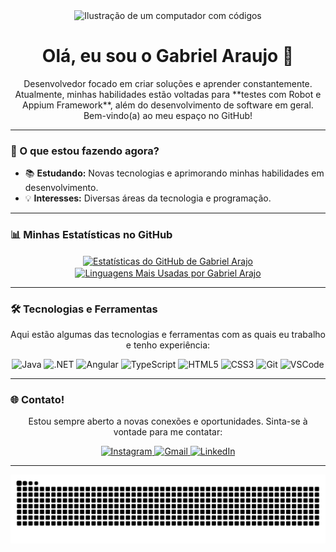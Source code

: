 <div align="center">
  <img src="https://raw.githubusercontent.com/MicaelliMedeiros/micaellimedeiros/master/image/computer-illustration.png" width="200" alt="Ilustração de um computador com códigos" />
</div>

<h1 align="center">Olá, eu sou o Gabriel Araujo 👋</h1>

<p align="center">
  Desenvolvedor focado em criar soluções e aprender constantemente. 
  Atualmente, minhas habilidades estão voltadas para **testes com Robot e Appium Framework**, além do desenvolvimento de software em geral.
  Bem-vindo(a) ao meu espaço no GitHub!
</p>

---

### 🚀 O que estou fazendo agora?

- 📚 **Estudando:** Novas tecnologias e aprimorando minhas habilidades em desenvolvimento.
- 💡 **Interesses:** Diversas áreas da tecnologia e programação.

---

### 📊 Minhas Estatísticas no GitHub

<div align="center">
  <a href="https://github.com/ojuaragabriel">
    <img align="center" width="400px" src="https://github-readme-stats.vercel.app/api?username=ojuaragabriel&show_icons=true&theme=dark&include_all_commits=true&count_private=true" alt="Estatísticas do GitHub de Gabriel Arajo" />
    <img align="center" width="400px" src="https://github-readme-stats.vercel.app/api/top-langs/?username=ojuaragabriel&theme=dark&layout=compact&hide_progress=true" alt="Linguagens Mais Usadas por Gabriel Arajo" />
  </a>
</div>

---

### 🛠️ Tecnologias e Ferramentas

<p align="center">
  Aqui estão algumas das tecnologias e ferramentas com as quais eu trabalho e tenho experiência:
</p>

<p align="center">
  <img src="https://img.shields.io/badge/Java-007396?style=for-the-badge&logo=java&logoColor=white" alt="Java" />
  <img src="https://img.shields.io/badge/.NET-512BD4?style=for-the-badge&logo=dotnet&logoColor=white" alt=".NET" />
  <img src="https://img.shields.io/badge/Angular-DD0031?style=for-the-badge&logo=angular&logoColor=white" alt="Angular" />
  <img src="https://img.shields.io/badge/TypeScript-3178C6?style=for-the-badge&logo=typescript&logoColor=white" alt="TypeScript" />
  <img src="https://img.shields.io/badge/HTML5-E34F26?style=for-the-badge&logo=html5&logoColor=white" alt="HTML5" />
  <img src="https://img.shields.io/badge/CSS3-1572B6?style=for-the-badge&logo=css3&logoColor=white" alt="CSS3" />
  <img src="https://img.shields.io/badge/Git-F05032?style=for-the-badge&logo=git&logoColor=white" alt="Git" />
  <img src="https://img.shields.io/badge/VSCode-007ACC?style=for-the-badge&logo=visualstudiocode&logoColor=white" alt="VSCode" />
</p>

---

### 🌐 Contato!

<p align="center">
  Estou sempre aberto a novas conexões e oportunidades. Sinta-se à vontade para me contatar:
</p>

<div align="center">
  <a href="https://instagram.com/ojuaragabriel" target="_blank">
    <img src="https://img.shields.io/badge/-Instagram-%23E4405F?style=for-the-badge&logo=instagram&logoColor=white" target="_blank" alt="Instagram"/>
  </a>
  <a href="mailto:gabrielcac7@gmail.com">
    <img src="https://img.shields.io/badge/-Gmail-%23D14836?style=for-the-badge&logo=gmail&logoColor=white" target="_blank" alt="Gmail"/>
  </a>
  <a href="https://www.linkedin.com/in/gabriel-cerqueira-araujo-de-carvalho-042b3b138/" target="_blank">
    <img src="https://img.shields.io/badge/-LinkedIn-%230077B5?style=for-the-badge&logo=linkedin&logoColor=white" target="_blank" alt="LinkedIn"/>
  </a>
</div>

---


<p align="center">
<img src="https://raw.githubusercontent.com/ojuaragabriel/ojuaragabriel/output/snake.svg" alt="Snake animation" />
</p>
